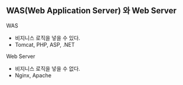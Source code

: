 ## WAS(Web Application Server) 와 Web Server

WAS

- 비지니스 로직을 넣을 수 있다.
- Tomcat, PHP, ASP, .NET

Web Server
- 비지니스 로직을 넣을 수 없다.
- Nginx, Apache

